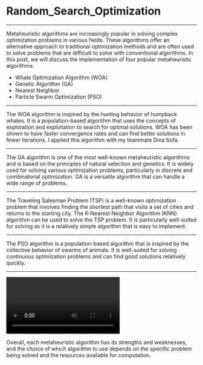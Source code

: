 
# Random_Search_Optimization
---
Metaheuristic algorithms are increasingly popular in solving complex optimization problems in various fields. These algorithms offer an alternative approach to traditional optimization methods and are often used to solve problems that are difficult to solve with conventional algorithms. In this post, we will discuss the implementation of four popular metaheuristic algorithms:

- Whale Optimization Algorithm (WOA)
- Genetic Algorithm (GA)
- Nearest Neighbor 
- Particle Swarm Optimization (PSO)

---
The WOA algorithm is inspired by the hunting behavior of humpback whales. It is a population-based algorithm that uses the concepts of exploration and exploitation to search for optimal solutions. WOA has been shown to have faster convergence rates and can find better solutions in fewer iterations. I applied this algorithm with my teammate Dina Sofa.

---

The GA algorithm is one of the most well-known metaheuristic algorithms and is based on the principles of natural selection and genetics. It is widely used for solving various optimization problems, particularly in discrete and combinatorial optimization. GA is a versatile algorithm that can handle a wide range of problems.

---

The Traveling Salesman Problem (TSP) is a well-known optimization problem that involves finding the shortest path that visits a set of cities and returns to the starting city. The K-Nearest Neighbor Algorithm (KNN) algorithm can be used to solve the TSP problem. It is particularly well-suited for solving as it is a relatively simple algorithm that is easy to implement.

---

The PSO algorithm is a population-based algorithm that is inspired by the collective behavior of swarms of animals. It is well-suited for solving continuous optimization problems and can find good solutions relatively quickly. 

---

![](assets/Studio_Project.mp4)

Overall, each metaheuristic algorithm has its strengths and weaknesses, and the choice of which algorithm to use depends on the specific problem being solved and the resources available for computation. 
